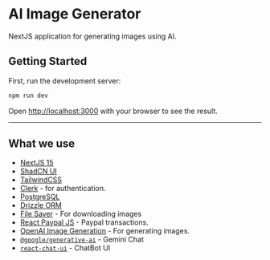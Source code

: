 # AI Image Generator
NextJS application for generating images using AI.

## Getting Started

First, run the development server:

```bash
npm run dev
```

Open [http://localhost:3000](http://localhost:3000) with your browser to see the result.

---
## What we use

- [NextJS 15](https://nextjs.org/)
- [ShadCN UI](https://ui.shadcn.com/)
- [TailwindCSS](https://tailwindcss.com/)
- [Clerk](https://clerk.com/) - for authentication.
- [PostgreSQL](https://www.postgresql.org/)
- [Drizzle ORM](https://orm.drizzle.team/)
- [File Saver](https://www.npmjs.com/package/file-saver) - For downloading images
- [React Paypal JS](https://www.npmjs.com/package/@paypal/react-paypal-js) - Paypal transactions.
- [OpenAI Image Generation](https://platform.openai.com/docs/overview) - For generating images.
- [`@google/generative-ai`](https://www.npmjs.com/package/@google/generative-ai) - Gemini Chat
- [`react-chat-ui`](https://www.npmjs.com/package/react-chat-ui) - ChatBot UI
